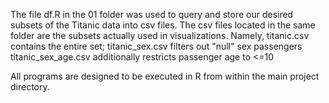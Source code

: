 The file df.R in the 01 folder was used to query and store our desired subsets of the Titanic data into csv files. The csv files located in the same folder are the subsets actually used in visualizations.
Namely, titanic.csv contains the entire set;
titanic_sex.csv filters out "null" sex passengers
titanic_sex_age.csv additionally restricts passenger age to <=10

All programs are designed to be executed in R from within the main project directory.
